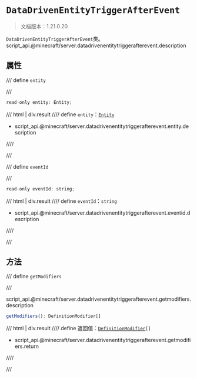# `DataDrivenEntityTriggerAfterEvent`

> 文档版本：1.21.0.20

`DataDrivenEntityTriggerAfterEvent`类。script_api.@minecraft/server.datadrivenentitytriggerafterevent.description

## 属性

/// define
`entity`


///

```js
read-only entity: Entity;
```

/// html | div.result
//// define
`entity`：[`Entity`](./entity.md)

- script_api.@minecraft/server.datadrivenentitytriggerafterevent.entity.description


////

///


/// define
`eventId`


///

```js
read-only eventId: string;
```

/// html | div.result
//// define
`eventId`：`string`

- script_api.@minecraft/server.datadrivenentitytriggerafterevent.eventid.description


////

///


## 方法

/// define
`getModifiers`


///

script_api.@minecraft/server.datadrivenentitytriggerafterevent.getmodifiers.description

```js
getModifiers(): DefinitionModifier[]
```

/// html | div.result
//// define
返回值：<code><a href="../definitionmodifier/">DefinitionModifier</a>[]</code>

- script_api.@minecraft/server.datadrivenentitytriggerafterevent.getmodifiers.return


////

///

